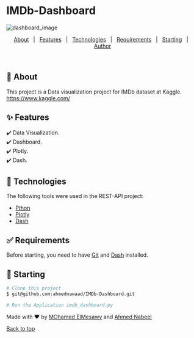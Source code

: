 # IMDb-Dashboard

![dashboard_image](https://user-images.githubusercontent.com/45611227/140750931-01c72060-8cb0-4a43-a18c-e929e336f0b7.png)


<div align="center" id="top"> 
  <!-- <a href="https://resources.netlify.app">Demo</a> -->
</div>

<!-- <h4 align="center"> 
	🚧  Resources 🚀 Under construction...  🚧
</h4> 

<hr> -->

<p align="center">
  <a href="#dart-about">About</a> &#xa0; | &#xa0; 
  <a href="#sparkles-features">Features</a> &#xa0; | &#xa0;
  <a href="#rocket-technologies">Technologies</a> &#xa0; | &#xa0;
  <a href="#white_check_mark-requirements">Requirements</a> &#xa0; | &#xa0;
  <a href="#checkered_flag-starting">Starting</a> &#xa0; | &#xa0;
  <a href="https://github.com/mohamedelmesawy" target="_blank">Author</a>
</p>

<br>

## :dart: About ##

This project is a Data visualization project for IMDb dataset at Kaggle. https://www.kaggle.com/


## :sparkles: Features ##

    
:heavy_check_mark: Data Visualization. \
:heavy_check_mark: Dashboard. \
:heavy_check_mark: Plotly. \
:heavy_check_mark: Dash. 


## :rocket: Technologies ##

The following tools were used in the REST-API project:

- [Pthon](https://www.python.org/)
- [Plotly](https://plotly.com/)
- [Dash](https://dash.plotly.com/)


## :white_check_mark: Requirements ##

Before starting, you need to have [Git](https://git-scm.com) and [Dash](https://dash.plotly.com/) installed.

## :checkered_flag: Starting ##

```bash
# Clone this project
$ git@github.com:ahmednawaad/IMDb-Dashboard.git

# Run the Application imdb_dashboard.py

```


Made with :heart: by <a href="https://github.com/mohamedelmesawy" target="_blank">MOhamed ElMesawy</a> and <a href="https://github.com/ahmednawaad" target="_blank">Ahmed Nabeel</a> 
&#xa0; 

<a href="#top">Back to top</a>
